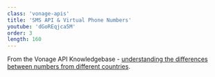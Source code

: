 ```yaml
---
class: 'vonage-apis'
title: 'SMS API & Virtual Phone Numbers'
youtube: 'dGoREqjca5M'
order: 3
length: 160
---
```


From the Vonage API Knowledgebase - [understanding the differences between numbers from different countries](https://help.nexmo.com/hc/en-us/sections/115003169587-Global-Numbers-Matrices).

